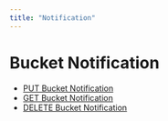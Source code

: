 ```yaml
---
title: "Notification"
---
```


# Bucket Notification

- [PUT Bucket Notification](put_notification/)
- [GET Bucket Notification](get_notification/)
- [DELETE Bucket Notification](delete_notification/)
